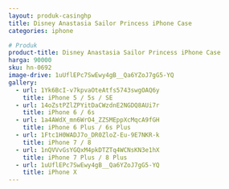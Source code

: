```yaml
---
layout: produk-casinghp
title: Disney Anastasia Sailor Princess iPhone Case
categories: iphone

# Produk
product-title: Disney Anastasia Sailor Princess iPhone Case
harga: 90000
sku: hn-0692
image-drive: 1uUflEPc7SwEwy4gB__Qa6YZoJ7gG5-YQ
gallery:
  - url: 1Yk6BcI-v7kpvaOteAtfs5743swgOAQ6y
    title: iPhone 5 / 5s / SE
  - url: 14oZstPZlZPYitDaCWzdnE2NGDQ8AUi7r
    title: iPhone 6 / 6s
  - url: 1a4AWdX_mn6WrO4_ZZSMEppXcMqcA9fGH
    title: iPhone 6 Plus / 6s Plus
  - url: 1Ftc1H0WADJ7o_DR0ZloZ-Eu-9E7NKR-k
    title: iPhone 7 / 8
  - url: 1nQVVvGsYGQxM4pkDTZTq4WCNsKN3e1hX
    title: iPhone 7 Plus / 8 Plus
  - url: 1uUflEPc7SwEwy4gB__Qa6YZoJ7gG5-YQ
    title: iPhone X
---
```

